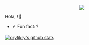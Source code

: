 <div align="center">
<img src="https://juppijuppsen.com/wp-content/uploads/2016/10/PC-slime.gif"/>
</div>

Hola, !  👋

- ⚡ !Fun fact: ?


<a href="https://github.com/oryfikry/">
   <img align="center" src="https://github-readme-stats.vercel.app/api/top-langs/?username=oryfikry&layout=compact" alt="oryfikry's github stats"/>
   </a>
